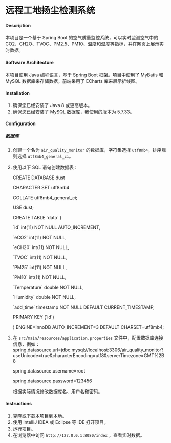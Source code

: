 # 远程工地扬尘检测系统

#### Description
本项目是一个基于 Spring Boot 的空气质量监控系统，可以实时监测空气中的 CO2、CH2O、TVOC、PM2.5、PM10、温度和湿度等指标，并在网页上展示实时数据。

#### Software Architecture
本项目使用 Java 编程语言，基于 Spring Boot 框架。项目中使用了 MyBatis 和 MySQL 数据库来存储数据。前端采用了 ECharts 库来展示折线图。

#### Installation

1. 确保您已经安装了 Java 8 或更高版本。
2. 确保您已经安装了 MySQL 数据库，我使用的版本为 5.7.33。

#### Configuration

##### 数据库

1. 创建一个名为 `air_quality_monitor` 的数据库，字符集选择 `utf8mb4`，排序规则选择 `utf8mb4_general_ci`。
2. 使用以下 SQL 语句创建数据表：

   CREATE DATABASE dust
   
   CHARACTER SET utf8mb4

   COLLATE utf8mb4_general_ci;

   USE dust;

   CREATE TABLE \`data` (

   \`id` int(11) NOT NULL AUTO_INCREMENT,

   \`eCO2` int(11) NOT NULL,

   \`eCH20` int(11) NOT NULL,

   \`TVOC` int(11) NOT NULL,

   \`PM25` int(11) NOT NULL,

   \`PM10` int(11) NOT NULL,

   \`Temperature` double NOT NULL,

   \`Humidity` double NOT NULL,

   \`add_time` timestamp NOT NULL DEFAULT CURRENT_TIMESTAMP,

   PRIMARY KEY (\`id`)

   ) ENGINE=InnoDB AUTO_INCREMENT=3 DEFAULT CHARSET=utf8mb4;


3. 在 `src/main/resources/application.properties` 文件中，配置数据库连接信息，例如：
   spring.datasource.url=jdbc:mysql://localhost:3306/air_quality_monitor?useUnicode=true&characterEncoding=utf8&serverTimezone=GMT%2B8

   spring.datasource.username=root

   spring.datasource.password=123456

   根据实际情况修改数据库名、用户名和密码。

#### Instructions

1. 克隆或下载本项目到本地。
2. 使用 IntelliJ IDEA 或 Eclipse 等 IDE 打开项目。
3. 运行项目。
4. 在浏览器中访问 `http://127.0.0.1:8080/index` ，查看实时数据。